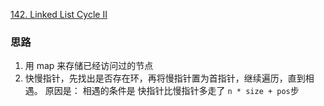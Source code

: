[142. Linked List Cycle II](https://leetcode.com/problems/linked-list-cycle-ii/)


### 思路
1. 用 map 来存储已经访问过的节点
2. 快慢指针，先找出是否存在环，再将慢指针置为首指针，继续遍历，直到相遇。
   原因是： 相遇的条件是 快指针比慢指针多走了 `n * size + pos`步 